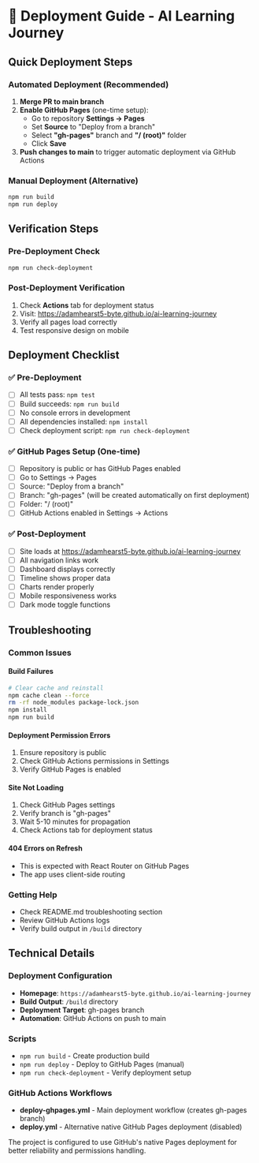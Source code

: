 # 🚀 Deployment Guide - AI Learning Journey

## Quick Deployment Steps

### Automated Deployment (Recommended)
1. **Merge PR to main branch**
2. **Enable GitHub Pages** (one-time setup):
   - Go to repository **Settings → Pages**
   - Set **Source** to "Deploy from a branch"
   - Select **"gh-pages"** branch and **"/ (root)"** folder
   - Click **Save**
3. **Push changes to main** to trigger automatic deployment via GitHub Actions

### Manual Deployment (Alternative)
```bash
npm run build
npm run deploy
```

## Verification Steps

### Pre-Deployment Check
```bash
npm run check-deployment
```

### Post-Deployment Verification
1. Check **Actions** tab for deployment status
2. Visit: https://adamhearst5-byte.github.io/ai-learning-journey
3. Verify all pages load correctly
4. Test responsive design on mobile

## Deployment Checklist

### ✅ Pre-Deployment
- [ ] All tests pass: `npm test`
- [ ] Build succeeds: `npm run build`
- [ ] No console errors in development
- [ ] All dependencies installed: `npm install`
- [ ] Check deployment script: `npm run check-deployment`

### ✅ GitHub Pages Setup (One-time)
- [ ] Repository is public or has GitHub Pages enabled
- [ ] Go to Settings → Pages
- [ ] Source: "Deploy from a branch"
- [ ] Branch: "gh-pages" (will be created automatically on first deployment)
- [ ] Folder: "/ (root)"
- [ ] GitHub Actions enabled in Settings → Actions

### ✅ Post-Deployment
- [ ] Site loads at https://adamhearst5-byte.github.io/ai-learning-journey
- [ ] All navigation links work
- [ ] Dashboard displays correctly
- [ ] Timeline shows proper data
- [ ] Charts render properly
- [ ] Mobile responsiveness works
- [ ] Dark mode toggle functions

## Troubleshooting

### Common Issues

#### Build Failures
```bash
# Clear cache and reinstall
npm cache clean --force
rm -rf node_modules package-lock.json
npm install
npm run build
```

#### Deployment Permission Errors
1. Ensure repository is public
2. Check GitHub Actions permissions in Settings
3. Verify GitHub Pages is enabled

#### Site Not Loading
1. Check GitHub Pages settings
2. Verify branch is "gh-pages"
3. Wait 5-10 minutes for propagation
4. Check Actions tab for deployment status

#### 404 Errors on Refresh
- This is expected with React Router on GitHub Pages
- The app uses client-side routing

### Getting Help
- Check README.md troubleshooting section
- Review GitHub Actions logs
- Verify build output in `/build` directory

## Technical Details

### Deployment Configuration
- **Homepage**: `https://adamhearst5-byte.github.io/ai-learning-journey`
- **Build Output**: `/build` directory
- **Deployment Target**: gh-pages branch
- **Automation**: GitHub Actions on push to main

### Scripts
- `npm run build` - Create production build
- `npm run deploy` - Deploy to GitHub Pages (manual)
- `npm run check-deployment` - Verify deployment setup

### GitHub Actions Workflows
- **deploy-ghpages.yml** - Main deployment workflow (creates gh-pages branch)
- **deploy.yml** - Alternative native GitHub Pages deployment (disabled)

The project is configured to use GitHub's native Pages deployment for better reliability and permissions handling.